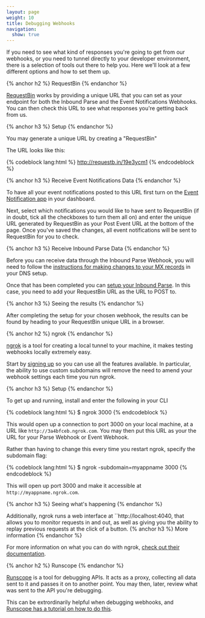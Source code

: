 ```yaml
---
layout: page
weight: 10
title: Debugging Webhooks
navigation:
  show: true
---
```


If you need to see what kind of responses you're going to get from our webhooks, or you need to tunnel directly to your developer environment, there is a selection of tools out there to help you. Here we'll look at a few different options and how to set them up.

{% anchor h2 %}
RequestBin
{% endanchor %}

[RequestBin](http://requestb.in) works by providing a unique URL that you can set as your endpoint for both the Inbound Parse and the Event Notifications Webhooks. You can then check this URL to see what responses you're getting back from us.

{% anchor h3 %}
Setup
{% endanchor %}

You may generate a unique URL by creating a "RequestBin"

The URL looks like this:

{% codeblock lang:html %}
http://requestb.in/19e3ycm1
{% endcodeblock %}


{% anchor h3 %}
Receive Event Notifications Data
{% endanchor %}

To have all your event notifications posted to this URL first turn on the [Event Notification app]({{root_url}}/User_Guide/Apps/event_notification.html) in your dashboard.

Next, select which notifications you would like to have sent to RequestBin (if in doubt, tick all the checkboxes to turn them all on) and enter the unique URL generated by RequestBin as your Post Event URL at the bottom of the page. Once you've saved the changes, all event notifications will be sent to RequestBin for you to check.

{% anchor h3 %}
Receive Inbound Parse Data
{% endanchor %}

Before you can receive data through the Inbound Parse Webhook, you will need to follow the [instructions for making changes to your MX records]({{root_url}}/API_Reference/Webhooks/parse.html) in your DNS setup.

Once that has been completed you can [setup your Inbound Parse]({{site.site_url}}/developer/reply). In this case, you need to add your RequestBin URL as the URL to POST to.

{% anchor h3 %}
Seeing the results
{% endanchor %}

After completing the setup for your chosen webhook, the results can be found by heading to your RequestBin unique URL in a browser.

{% anchor h2 %}
ngrok
{% endanchor %}

[ngrok](https://ngrok.com/) is a tool for creating a local tunnel to your machine, it makes testing webhooks locally extremely easy.

Start by [signing up](https://ngrok.com/dashboard) so you can use all the features available. In particular, the ability to use custom subdomains will remove the need to amend your webhook settings each time you run ngrok.

{% anchor h3 %}
Setup
{% endanchor %}

To get up and running, install and enter the following in your CLI

{% codeblock lang:html %}
$ ngrok 3000
{% endcodeblock %}

This would open up a connection to port 3000 on your local machine, at a URL like `http://3a4bfceb.ngrok.com`. You may then put this URL as your the URL for your Parse Webhook or Event Webhook.

Rather than having to change this every time you restart ngrok, specify the subdomain flag:

{% codeblock lang:html %}
$ ngrok -subdomain=myappname 3000
{% endcodeblock %}

This will open up port 3000 and make it accessible at `http://myappname.ngrok.com`.

{% anchor h3 %}
Seeing what's happening
{% endanchor %}

Additionally, ngrok runs a web interface at ``http://localhost:4040</code>, that allows you to monitor requests in and out, as well as giving you the ability to replay previous requests at the click of a button.
{% anchor h3 %}
More information
{% endanchor %}

For more information on what you can do with ngrok, [check out their documentation](https://ngrok.com/usage).

{% anchor h2 %}
Runscope
{% endanchor %}

[Runscope](https://runscope.com) is a tool for debugging APIs. It acts as a proxy, collecting all data sent to it and passes it on to another point. You may then, later, review what was sent to the API you're debugging.

This can be extrordinarily helpful when debugging webhooks, and [Runscope has a tutorial on how to do this](https://www.runscope.com/provider-guide/troubleshooting-webhooks).
